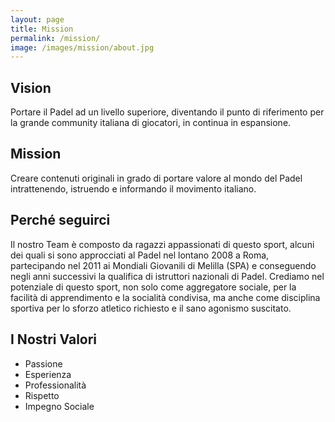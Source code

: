 ```yaml
---
layout: page
title: Mission
permalink: /mission/
image: /images/mission/about.jpg
---
```


## Vision
Portare il Padel ad un livello superiore, diventando il punto di riferimento per la grande community italiana di giocatori, in continua in espansione.

## Mission
Creare contenuti originali in grado di portare valore al mondo del Padel intrattenendo, istruendo e informando il movimento italiano. 

## Perché seguirci
Il nostro Team è composto da ragazzi appassionati di questo sport, alcuni dei quali si sono approcciati al Padel nel lontano 2008 a Roma, partecipando nel 2011 ai Mondiali Giovanili di Melilla (SPA) e conseguendo negli anni successivi la qualifica di istruttori nazionali di Padel. Crediamo nel potenziale di questo sport, non solo come aggregatore sociale, per la facilità di apprendimento e la socialità condivisa, ma anche come disciplina sportiva per lo sforzo atletico richiesto e il sano agonismo suscitato.

## I Nostri Valori
- Passione 
- Esperienza 
- Professionalità 
- Rispetto 
- Impegno Sociale 
